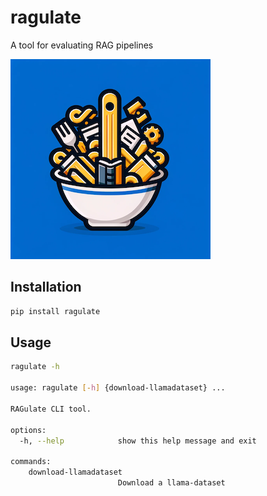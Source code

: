 # ragulate

A tool for evaluating RAG pipelines

![](logo_smaller.png)


## Installation

```sh
pip install ragulate
```

## Usage

```sh
ragulate -h

usage: ragulate [-h] {download-llamadataset} ...

RAGulate CLI tool.

options:
  -h, --help            show this help message and exit

commands:
    download-llamadataset
                        Download a llama-dataset
```
